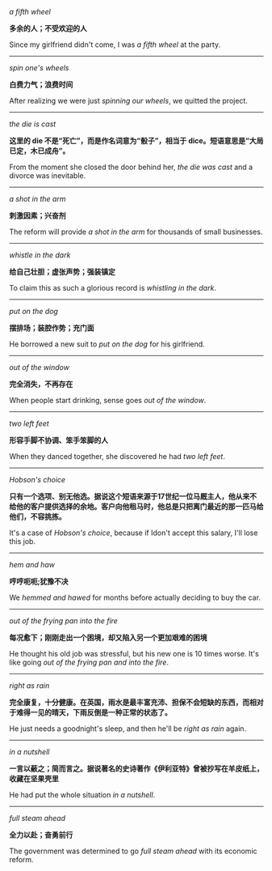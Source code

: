_a fifth wheel_

__多余的人；不受欢迎的人__

Since my girlfriend didn't come, I was _a fifth wheel_ at the party.
___
_spin one's wheels_

__白费力气；浪费时间__

After realizing we were just _spinning our wheels_, we quitted the project.
___
_the die is cast_

__这里的 die 不是“死亡”，而是作名词意为“骰子”，相当于 dice。短语意思是“大局已定，木已成舟”。__

From the moment she closed the door behind her, _the die was cast_ and a divorce was inevitable.
___
_a shot in the arm_

__刺激因素；兴奋剂__

The reform will provide _a shot in the arm_ for thousands of small businesses.
___
_whistle in the dark_

__给自己壮胆；虚张声势；强装镇定__

To claim this as such a glorious record is _whistling in the dark_.
___
_put on the dog_

__摆排场；装腔作势；充门面__

He borrowed a new suit to _put on the dog_ for his girlfriend.
___
_out of the window_

__完全消失，不再存在__

When people start drinking, sense goes _out of the window_.
___
_two left feet_

__形容手脚不协调、笨手笨脚的人__

When they danced together, she discovered he had _two left feet_.
___
_Hobson's choice_

__只有一个选项、别无他选。据说这个短语来源于17世纪一位马厩主人，他从来不给他的客户提供选择的余地。客户向他租马时，他总是只把离门最近的那一匹马给他们，不容挑拣。__

It's a case of _Hobson's choice_, because if Idon't accept this salary, I'll lose this job.
___
_hem and haw_

__哼哼呃呃;犹豫不决__

We _hemmed and hawed_ for months before actually deciding to buy the car.
___
_out of the frying pan into the fire_

__每况愈下；刚刚走出一个困境，却又陷入另一个更加艰难的困境__

He thought his old job was stressful, but his new one is 10 times worse. It's like going _out of the frying pan and into the fire_.
___
_right as rain_

__完全康复，十分健康。在英国，雨水是最丰富充沛、担保不会短缺的东西，而相对于难得一见的晴天，下雨反倒是一种正常的状态了。__

He just needs a goodnight's sleep, and then he'll be _right as rain_ again.
___
_in a nutshell_

__一言以蔽之；简而言之。据说著名的史诗著作《伊利亚特》曾被抄写在羊皮纸上，收藏在坚果壳里__

He had put the whole situation _in a nutshell_.
___
_full steam ahead_

__全力以赴；奋勇前行__

The government was determined to go _full steam ahead_ with its economic reform.
